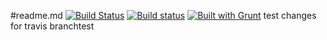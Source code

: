 #readme.md 
[![Build Status](https://travis-ci.org/tim-roststock/test.svg?branch=master)](https://travis-ci.org/tim-roststock/test)
[![Build status](https://ci.appveyor.com/api/projects/status/xw4wsssbhmablcah)](https://ci.appveyor.com/project/tim-roststock/test)
[![Built with Grunt](https://cdn.gruntjs.com/builtwith.png)](http://gruntjs.com/)
test
changes for travis
branchtest
